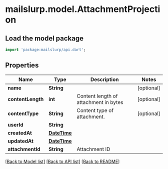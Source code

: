 # mailslurp.model.AttachmentProjection

## Load the model package
```dart
import 'package:mailslurp/api.dart';
```

## Properties
Name | Type | Description | Notes
------------ | ------------- | ------------- | -------------
**name** | **String** |  | [optional] 
**contentLength** | **int** | Content length of attachment in bytes | [optional] 
**contentType** | **String** | Content type of attachment. | [optional] 
**userId** | **String** |  | 
**createdAt** | [**DateTime**](DateTime) |  | 
**updatedAt** | [**DateTime**](DateTime) |  | 
**attachmentId** | **String** | Attachment ID | 

[[Back to Model list]](../README#documentation-for-models) [[Back to API list]](../README#documentation-for-api-endpoints) [[Back to README]](../README)


